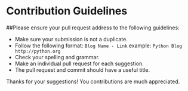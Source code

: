 # Contribution Guidelines

##Please ensure your pull request address to the following guidelines:

- Make sure your submission is not a duplicate.
- Follow the following format: `Blog Name - Link` example: `Python Blog http://python.org`
- Check your spelling and grammar.
- Make an individual pull request for each suggestion.
- The pull request and commit should have a useful title.

Thanks for your suggestions! You contributions are much appreciated.
